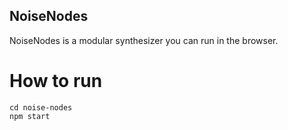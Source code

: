## NoiseNodes

NoiseNodes is a modular synthesizer you can run in the browser.

# How to run
```
cd noise-nodes
npm start
```

